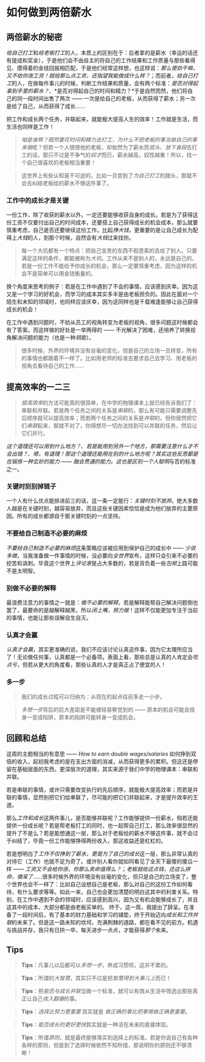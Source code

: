 # 如何做到两倍薪水

## 两倍薪水的秘密
*给自己打工*和*给老板打工*的人，本质上的区别在于：后者拿的是薪水（幸运的话还有提成和奖金），于是他们会不由自主的将自己的工作结果和工作质量与那些看得见、摸得着的金钱回报相匹配，于是他们经常这样想，也这样说：*那么使劲干嘛，又不给你涨工资！就给那么点工资，还指望我能做成什么样？*；而前者，*给自己打工*的人，在做每件事儿的时候，判断工作结果和质量，会有两个标准：*是否对得起拿到手里的薪水？*、*是否对得起自己的时间和精力？*于是自然而然，他们将自己的同一段时间出售了两次 —— 一次是给自己的老板，从而获得了薪水；另一次是给了自己，从而获得了成长……

把工作和成长两个任务，并联起来，就能极大提高人生的效率！工作就是生活，而生活也同样是工作！

> *咱是谁啊？*既然要花时间和精力去打工，为什么不把*老板的事当做自己的事来做*呢？但若一个人很恨他的老板，却依然为了薪水而*低头*、*放下身段*去打工的话，那只不过是不争气的*奴才*而已，薪水越高，奴性越重！所以，找一个自己很喜欢的老板相当重要！

> 这世界上有些认知是不可逆的，比如一旦尝到了*为自己打工*的甜头，那就不会去纠结老板给的薪水不够这件事了。

### 工作中的成长才是关键
一份工作，除了收获的薪水以外，一定还要能够收获自身的成长。若是为了获得这份工资不仅要付出自己的时间成本，还要搭上自己获得成长的机会成本，那么就要慎重考虑，自己是否还要继续这份工作。比起*挣大钱*，更重要的是让自己成长为配得上*大钱*的人，到那个时候，自然会有*大钱*过来找你。

> 每一个大坑都有一个特点：把自己宝贵的东西不假思索的丢给了别人。只要满足这样的条件，都能被称为*大坑*。工作从来不是别人的，永远是自己的，若是一份工作不能给予你成长的机会，那么一定要慎重考虑，因为这样的机会不是简单可以用金钱衡量的。

换个角度来思考的例子：若是在工作中遇到了不会的事情，应该感到庆幸。因为这又是一个学习的好机会，而学习的成本其实多半是由老板担负的。因此在面对一个陌生和未知的领域时，也同样应该庆幸，因为这同样也是千载难逢能够让自己获得成长的机会！

在工作中遇到问题时，不妨从员工的视角转变为老板的视角，很多问题这时候都会有了答案。而这样做的好处是一举两得的 —— 不光解决了困难，还培养了转换视角解决问题的能力（也是一种*钥匙*）。

> 很多时候，外界的环境并没有丝毫的变化，但是自己的立场一旦转变，所有的事情也都跟着不一样了。比如用老师的标准去要求自己去学习、用老板的视角去看待自己的工作……

## 提高效率的一二三
> *提高效率*的方法可能真的很简单，在中学的物理课本上就已经告诉我们了：串联和并联。若是两个任务之间的关系是*串联*的，那么有可能只需要调整先后顺序就可以提高效率；而若两个任务之间的关系是*并联*的，但你居然把它们*串联*起来，那就不对了，你得想尽一切办法找到可以并联的任务，然后让它们并行。

*这个道理还可以用到什么地方？*、*若是能用到另外一个地方，那需要注意什么才不会出错？*、*嗯，有道理！那这个道理还能用在别的什么地方呢？*其实这些反思都是在锻炼一种玄妙的能力 —— *融会贯通*的能力。这也是区别一个人*聪明*与否的标准之一。

### 关键时刻别掉链子
一个人有什么优点能排进前三的话，这一条一定能行：*关键时刻不放弃*。绝大多数人越是在关键时刻，越容易放弃，而且这些关键因素恰恰是成为他们放弃的主要原因。所有的成长都源自于那关键时刻的一点坚持。

### 不要给自己制造不必要的麻烦
*不要给自己制造不必要的麻烦*这条策略应该被应用到保护自己的成长中 —— *少说多做*，当我准备做一件事情的时候，没必要向*全世界*宣布，这样只会引来不必要的挖苦和讽刺。毕竟这个世界上*评论家*是占大多数的，若是背负着一些*包袱*上路可能不是太明智。

### 别做不必要的解释
最浪费注意力的事情之一就是：*做不必要的解释*，若是解释能帮自己解决问题倒也罢了，最要命的是越解释越黑，所以*闭上嘴，努力做*！这样不仅能更加专注于当前的事情，也能让那些误解自生自灭。

### 认真才会赢
*认真才会赢*，其实更准确的说，我们不应该讨论认真这件事，因为它太理所应当了！无论做任何事，认真都是一个必备项。表面上看，那些总是认真的人肯定会*吃点亏*，但若从更大的角度看，那些认真的人才是真正占了便宜的人！

### 多一步
> 我们的成长过程可以归纳为：从现在的起点往前多走一小步。

> *多想一步*背后的巨大差距是不能被轻易察觉到的 —— 原本的机会可能会摇身一变成陷阱，原本的陷阱可能转身一变成机会。

## 回顾和总结
这周的主题相当的有意思 —— *How to earn double wages/salaries* 如何挣到双倍的收入，起初我考虑的是在支出方面的消减，从而获得更多的累积。但这还是停留在基础层面的东西，更深层次的道理，其实来源于我们中学的物理课本：串联和并联。

若是串联的事情，或许只需要改变执行的先后顺序，就能极大提高效率；而若是并联的事情，显然别把它们给串联了，尽可能的把它们并联起来，才是提升效率的王道。

那么*工作和成长*这两件事儿，是否能够并联呢？工作能够提供一份薪水，倘若还能提供一份成长呢？若是帮老板打工的同时，也一起帮自己打工，那么效率很显然的提升了不是么？若是能想通这一层，那么对于老板给的薪水不够这件事，就不会过于纠结了，毕竟一份工作能够挣得两份收入，那这收益还是杠杠的。

若是想明白了*工作不仅挣到了薪水，更是为了自己的成长*这一层，那么非常认真的对待它（工作）也就不足为奇了。或许别人看你就如同看见了全天下最傻的傻瓜一样 —— *工资又不会给你涨，你那么卖命值得么？*；*老板就给这点钱，还这么拼命，傻呆了*……很多时候外界的环境没有丝毫的变化，但只是自己的立场变了，整个世界也会不一样了：比如自己设想自己是老板，那么对自己的这份工作如何看待，有什么要求等等。如此一来，自己也会更加清楚的明白这其中的利害关系。特别，在工作中遇到不会的领域时，应该感到高兴，因为又有机会能够成长了，并且这其中的成本，大部分都是由老板买单的。
终于，这一周，我提出了辞呈。在准备了一段时间后，有了基本的财力基础和学习的铺垫，终于开始迈向*成长和工作并联*的未来了。但是这一路未知的坎坷，充满荆棘的道路，都在看不见的前方。机遇与挑战并存，我只有日拱一卒，每天进步一点点，才能获得*那个*未来。

## Tips
> **Tips**：凡事儿以后都可以*多想一步*，养成习惯呗，这并不累的。

> **Tips**：所谓的*大智慧*，其实只不过是把*智慧用到大事儿上*而已！

> **Tips**：把*能否与成长并联*当做一个标准，就可以有效从生活中筛选出那些真正让自己*收入翻番*的事。

> **Tips**：*选择比努力更重要* 其实就是 *做正确的事比把事情做正确更重要*。

> **Tips**：*能否成长的更好更快*其实就是一种活在未来的直接体现。

> **Tips**：所谓*原则*，就是最终能够落实到选择上的标准。若是你说自己有各种各样的原则，但是到了选择时候依然不知所措，那说明你的原则还不够清晰！
